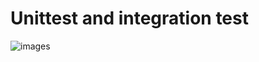 # Unittest and integration test

![images](https://github.com/michaelabiaw/alx-backend-python/assets/83102581/571768ed-5b49-4765-9672-9da4f2535020)
